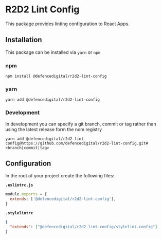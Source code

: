 # R2D2 Lint Config

This package provides linting configuration to React Apps.

## Installation

This package can be installed via `yarn` or `npm`

### npm

```shell
npm install @defencedigital/r2d2-lint-config
```

### yarn

```shell
yarn add @defencedigital/r2d2-lint-config
```

### Development

In development you can specify a git branch, commit or tag rather than using the latest release form the nom registry

```shell
yarn add @defencedigital/r2d2-lint-config@https://github.com/defencedigital/r2d2-lint-config.git#<branch|commit|tag>
```

## Configuration

In the root of your project create the following files:

**`.eslintrc.js`**

```js
module.exports = {
  extends: ['@defencedigital/r2d2-lint-config'],
}
```

**`.stylelintrc`**

```json
{
  "extends": ["@defencedigital/r2d2-lint-config/stylelint.config"]
}
```
